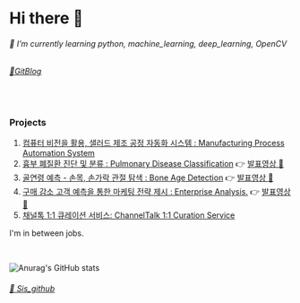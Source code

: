 # Hi there 👋
<!-- 
**kikiru328/kikiru328** is a ✨ _special_ ✨ repository because its `README.md` (this file) appears on your GitHub profile.
     
Here are some ideas to get you started:

이직준비.>!  
- 🔭 
- 🌱 I’m currently learning python, machine_learning, deep_learning, OpenCV
- 👯    
- 🤔 
- 💬  ㅍㅎ호
- 📫 How to reach me: ...
- 😄 Pronouns: ...
- ⚡ Fun fact: ...
     
### **:muscle:Favorite Topics:muscle:** 
1. Medical Images
2. Manufacturing Image
3. hospitality Management 
4. Medical Tourism
5. Data Analysis  
<br/>   
 
-->
###### 🌱 I’m currently learning python, machine_learning, deep_learning, OpenCV

###### [:notebook_with_decorative_cover:GitBlog](https://kikiru328.github.io/)
<br/>

### Projects     
1. [컴퓨터 비전을 활용, 샐러드 제조 공정 자동화 시스템 : Manufacturing Process Automation System](https://github.com/kikiru328/Manufacturing_System)   
2. [흉부 폐질환 진단 및 분류 : Pulmonary Disease Classification](https://github.com/Pleasant-riot/Lung-Disease-Detection)
   :point_right: [발표영상 :movie_camera:](https://youtu.be/gc5cR3-ZZi8)
3. [골연령 예측 - 손목, 손가락 관절 탐색 : Bone Age Detection](https://github.com/kikiru328/Bone_Detection)
   :point_right: [발표영상 :movie_camera:](https://youtu.be/jb-c89PaKHg)     
4. [구매 감소 고객 예측을 통한 마케팅 전략 제시 : Enterprise Analysis.](https://github.com/kikiru328/enterprise_analysis) :point_right: [발표영상 :movie_camera:](https://youtu.be/GAzX1vdpVyQ)
5. [채널톡 1:1 큐레이션 서비스: ChannelTalk 1:1 Curation Service](https://github.com/kikiru328/ChannelTalKCuration)

I'm in between jobs.
 
<br/>

![Anurag's GitHub stats](https://github-readme-stats.vercel.app/api?username=kikiru328&theme=tokyonight&show_icons=true)
<br/>

###### [🤔 Sis_github](https://github.com/monicakim89)


